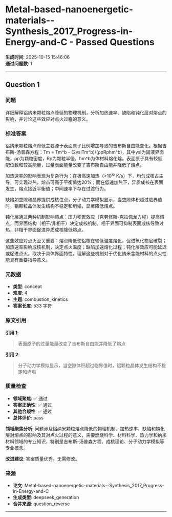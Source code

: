 # Metal-based-nanoenergetic-materials--Synthesis_2017_Progress-in-Energy-and-C - Passed Questions

**生成时间**: 2025-10-15 15:46:06  
**通过问题数**: 1

---

## Question 1

### 问题

详细解释铝纳米颗粒熔点降低的物理机制，分析加热速率、缺陷和钝化层对熔点的影响，并讨论这些效应对点火过程的意义。

### 标准答案

铝纳米颗粒熔点降低主要源于表面原子比例增加导致的吉布斯自由能变化。根据吉布斯-汤普森方程：Tm = Tm^b - (2γslTm^b)/(ρpRphm^b)，其中γsl为固液界面能，ρp为颗粒密度，Rp为颗粒半径，hm^b为体材料熔化焓。表面原子具有较低配位数和较高能量，过量表面能量改变了吉布斯自由能并降低了熔点。

加热速率的影响表现为复杂行为：在极高速加热（>10¹² K/s）下，均匀成核占主导，可实现过热，熔点可高于平衡值达20%；而在低速加热下，异质成核在表面发生，熔点接近平衡值；中间速率下存在过渡行为。

缺陷如空隙和晶界提供成核位点，分子动力学模拟显示，当空隙体积超过临界值时，铝颗粒晶体发生结构不稳定和坍塌，显著降低熔点。

钝化层通过两种机制影响熔点：压力积累效应（克劳修斯-克拉佩龙方程）提高熔点，而界面结构（相干/非相干）决定成核机制。相干界面可抑制表面成核导致过热，非相干界面促进异质成核降低熔点。

这些效应对点火至关重要：熔点降低使铝核在较低温度熔化，促进氧化物层破裂；加热速率影响成核机制，决定点火温度；缺陷加速熔化过程；钝化层效应可能延迟或促进点火，取决于具体界面特性。理解这些机制对于优化纳米含能材料的点火性能具有重要指导意义。

### 元数据

- **类型**: concept
- **难度**: 4
- **主题**: combustion_kinetics
- **答案长度**: 533 字符

### 原文引用

**引用 1**:
> 表面原子的过量能量改变了吉布斯自由能并降低了熔点

**引用 2**:
> 分子动力学模拟显示，当空隙体积超过临界值时，铝颗粒晶体发生结构不稳定和坍塌

### 质量检查

- **领域聚焦**: ✅ 通过
- **答案正确性**: ✅ 通过
- **其他合规性**: ✅ 通过
- **总体评价**: pass

**领域聚焦分析**: 问题涉及铝纳米颗粒熔点降低的物理机制、加热速率、缺陷和钝化层对熔点的影响及其对点火过程的意义，需要燃烧科学、材料科学、热力学和纳米材料领域的专业知识，特别是吉布斯-汤普森方程、成核理论、分子动力学模拟等专业概念。

**改进建议**: 答案质量优秀，无需修改。

### 来源

- **论文**: Metal-based-nanoenergetic-materials--Synthesis_2017_Progress-in-Energy-and-C
- **生成类型**: deepseek_generation
- **合并来源**: question_reverse

---

